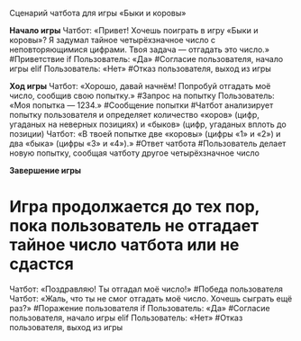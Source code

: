 Сценарий чатбота для игры «Быки и коровы»

**Начало игры**
  Чатбот: «Привет! Хочешь поиграть в игру «Быки и коровы»? Я задумал тайное четырёхзначное число с неповторяющимися цифрами. Твоя задача — отгадать это число.» #Приветствие
  if Пользователь: «Да» #Cогласие пользователя, начало игры
  elif Пользователь: «Нет» #Отказ пользователя, выход из игры
  
**Ход игры**
  Чатбот: «Хорошо, давай начнём! Попробуй отгадать моё число, сообщив свою попытку.» #Запрос на попытку
  Пользователь: «Моя попытка — 1234.» #Сообщение попытки
  #Чатбот анализирует попытку пользователя и определяет количество «коров» (цифр, угаданых на неверных позициях) и «быков» (цифр, угаданых вплоть до позиции)
  Чатбот: «В твоей попытке две «коровы» (цифры «1» и «2») и два «быка» (цифры «3» и «4»).» #Ответ чатбота
  #Пользователь делает новую попытку, сообщая чатботу другое четырёхзначное число

**Завершение игры**
  # Игра продолжается до тех пор, пока пользователь не отгадает тайное число чатбота или не сдастся
  Чатбот: «Поздравляю! Ты отгадал моё число!» #Победа пользователя
  Чатбот: «Жаль, что ты не смог отгадать моё число. Хочешь сыграть ещё раз?» #Поражение пользователя
    if Пользователь: «Да» #Согласие пользователя, начало игры
    elif Пользователь: «Нет» #Отказ пользователя, выход из игры
